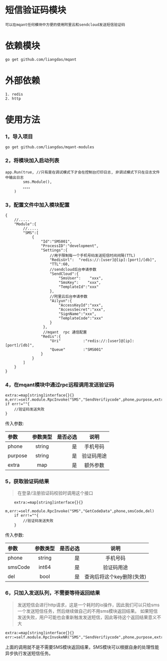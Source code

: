 # 短信验证码模块

    可以在mqant任何模块中方便的使用阿里云和sendcloud发送短信验证码

# 依赖模块

    go get github.com/liangdas/mqant

# 外部依赖

    1. redis
    2. http

# 使用方法

### 1，导入项目

    go get github.com/liangdas/mqant-modules

### 2，将模块加入启动列表

    app.Run(true, //只有是在调试模式下才会在控制台打印日志, 非调试模式下只在日志文件中输出日志
    		sms.Module(),
    		。。。。
    	)

### 3，配置文件中加入模块配置

    {
        //.....
        "Module":{
            //.....
            "SMS":[
                {
                    "Id":"SMS001",
                    "ProcessID":"development",
                    "Settings":{
                        //用于限制每一个手机号码发送短信时间间隔(TTL)
                        "RedisUrl":  "redis://:[user]@[ip]:[port]/[db]",
                        "TTL":60,
                        //sendcloud后台申请参数
                        "SendCloud":{
                            "SmsUser":    "xxx",
                            "SmsKey":    "xxx",
                            "TemplateId":"xxx"
                        },
                        //阿里云后台申请参数
                        "Ailyun":{
                            "AccessKeyId":"xxx",
                            "AccessSecret":"xxx",
                            "SignName":"xxx",
                            "TemplateCode":"xxx"
                        }
                     },
                     //mqant  rpc 通信配置
                    "Redis":{
                        "Uri"          :"redis://:[user]@[ip]:[port]/[db]",
                        "Queue"        :"SMS001"
                    }
                }
            ]
        }
    }

### 4，在mqant模块中通过rpc远程调用发送验证码

    extra:=map[string]interface{}{}
    m,err:=self.module.RpcInvoke("SMS","SendVerifiycode",phone,purpose,extra)
    if err!=""{
    	//验证码发送失败
    }

传入参数:

| 参数     | 参数类型 |   是否必选  | 说明  |
| :-------- |:--:| --------:| :--: |
| phone  | string|是 |  手机号码   |
| purpose  | string |是 |  验证码用途   |
| extra  | map |是 |  额外参数   |


### 5，获取验证码结果

> 在登录/注册验证码校验时调用这个接口

        extra:=map[string]interface{}{}
        m,err:=self.module.RpcInvoke("SMS","GetCodeData",phone,smsCode,del)
        if err!=""{
        	//验证码发送失败
        }

传入参数:

| 参数     | 参数类型 |   是否必选  | 说明  |
| :-------- |:--:| --------:| :--: |
| phone  | string|是 |  手机号码   |
| smsCode  | int64 |是 |  验证码用途   |
| del  | bool |是 |  查询后将这个key删除(失效)   |

### 6，只加入发送队列，不需要等待返回结果

> 发送短信会进行http请求，这是一个耗时的io操作，因此我们可以只给sms一个发送短信任务，然后继续做自己的不用sms模块返回结果。
> 如果短信发送失败，用户可能也会重新触发发送短信，因此等待这个返回结果意义不大

    extra:=map[string]interface{}{}
    err:=self.module.RpcInvokeNR("SMS","SendVerifiycode",phone,purpose,extra)

 上面的调用就不是不需要SMS模块返回结果，SMS模块可以根据自身的处理性能异步执行发送短信任务。